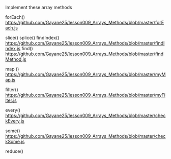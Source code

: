 Implement these array methods

forEach()
https://github.com/Gayane25/lesson009_Arrays_Methods/blob/master/forEach.js

slice()
splice()
findIndex()
https://github.com/Gayane25/lesson009_Arrays_Methods/blob/master/findIndex.js
find()
https://github.com/Gayane25/lesson009_Arrays_Methods/blob/master/findMethod.js

map ()
https://github.com/Gayane25/lesson009_Arrays_Methods/blob/master/myMap.js

filter()
https://github.com/Gayane25/lesson009_Arrays_Methods/blob/master/myFilter.js

every()
https://github.com/Gayane25/lesson009_Arrays_Methods/blob/master/checkEvery.js

some()
https://github.com/Gayane25/lesson009_Arrays_Methods/blob/master/checkSome.js

reduce()
